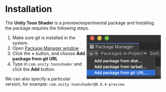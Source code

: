 # Installation

The **Unity Toon Shader** is a preview/experimental package and 
Installing the package requires the following steps.

<img align="right" src="images/package-manager-add-from-git.png">

1. Make sure git is installed in the system.
1. Open [Package Manager window](https://docs.unity3d.com/Manual/upm-ui.html) 
1. Click the **+** button, and choose **Add package from git URL** 
1. Type in `com.unity.toonshader` and click the **Add** button. 
 
We can also specify a particular version, for example: `com.unity.toonshader@0.8.4-preview`
